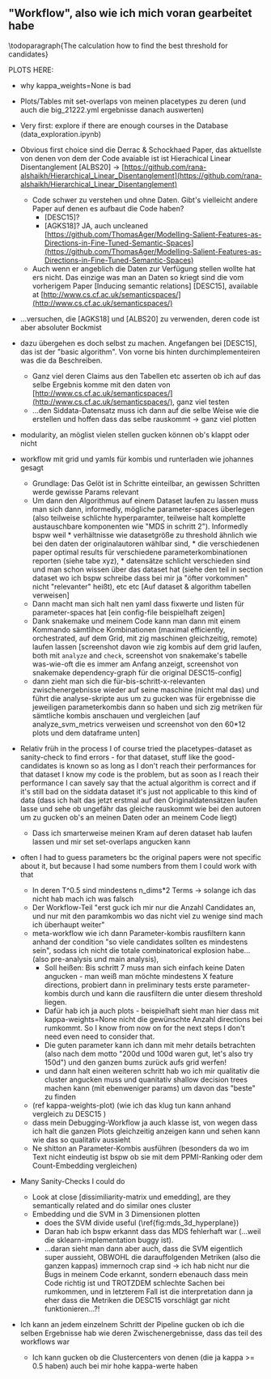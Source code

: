 ## "Workflow", also wie ich mich voran gearbeitet habe

\todoparagraph{The calculation how to find the best threshold for candidates}

PLOTS HERE:
* why kappa_weights=None is bad 
* Plots/Tables mit set-overlaps von meinen placetypes zu deren (und auch die big_21222.yml ergebnisse danach auswerten)

* Very first: explore if there are enough courses in the Database (data_exploration.ipynb)
* Obvious first choice sind die Derrac & Schockhaed Paper, das aktuellste von denen von dem der Code avaiable ist ist Hierachical Linear Disentanglement [ALBS20] -> [https://github.com/rana-alshaikh/Hierarchical_Linear_Disentanglement](https://github.com/rana-alshaikh/Hierarchical_Linear_Disentanglement)
    * Code schwer zu verstehen und ohne Daten. Gibt's vielleicht andere Paper auf denen es aufbaut die Code haben?
        * [DESC15]?
        * [AGKS18]? JA, auch uncleaned [https://github.com/ThomasAger/Modelling-Salient-Features-as-Directions-in-Fine-Tuned-Semantic-Spaces](https://github.com/ThomasAger/Modelling-Salient-Features-as-Directions-in-Fine-Tuned-Semantic-Spaces)
    - Auch wenn er angeblich die Daten zur Verfügung stellen wollte hat ers nicht. Das einzige was man an Daten so kriegt sind die vom vorherigem Paper [Inducing semantic relations] [DESC15], available at [http://www.cs.cf.ac.uk/semanticspaces/](http://www.cs.cf.ac.uk/semanticspaces/)
* ...versuchen, die [AGKS18] und [ALBS20] zu verwenden, deren code ist aber absoluter Bockmist
* dazu übergehen es doch selbst zu machen. Angefangen bei [DESC15], das ist der "basic algorithm". Von vorne bis hinten durchimplementeiren was die da Beschreiben.
    * Ganz viel deren Claims aus den Tabellen etc asserten ob ich auf das selbe Ergebnis komme mit den daten von [http://www.cs.cf.ac.uk/semanticspaces/](http://www.cs.cf.ac.uk/semanticspaces/), ganz viel testen
    * ...den Siddata-Datensatz muss ich dann auf die selbe Weise wie die erstellen und hoffen dass das selbe rauskommt → ganz viel plotten

* modularity, an möglist vielen stellen gucken können ob's klappt oder nicht
* workflow mit grid und yamls für kombis und runterladen wie johannes gesagt 
	* Grundlage: Das Gelöt ist in Schritte einteilbar, an gewissen Schritten werde gewisse Params relevant
	* Um dann den Algorithmus auf einem Dataset laufen zu lassen muss man sich dann, informedly, mögliche parameter-spaces überlegen (also teilweise schlichte hyperparamter, teilweise halt komplette austauschbare komponenten wie "MDS in schritt 2"). Informedly bspw weil * verhältnisse wie datasetgröße zu threshold ähnlich wie bei den daten der originalautoren wählbar sind, * die verschiedenen paper optimal results für verschiedene parameterkombinationen reporten (siehe tabe xyz), * datensätze schlicht verschieden sind und man schon wissen über das dataset hat (siehe den teil in section dataset wo ich bspw schreibe dass bei mir ja "öfter vorkommen" nicht "relevanter" heißt), etc etc  [Auf dataset & algorithm tabellen verweisen]
	* Dann macht man sich halt nen yaml dass fixwerte und listen für parameter-spaces hat [ein config-file beispielhaft zeigen]
	* Dank snakemake und meinem Code kann man dann mit einem Kommando sämtlihce Kombinationen (maximal efficiently, orchestrated, auf dem Grid, mit zig maschinen gleichzeitig, remote) laufen lassen  [screenshot davon wie zig kombis auf dem grid laufen, both mit `analyze` and `check`, screenshot von snakemake's tabelle was-wie-oft die es immer am Anfang anzeigt, screenshot von snakemake dependency-graph für die original DESC15-config]
	* dann zieht man sich die für-bis-schritt-x-relevanten zwischenergebnisse wieder auf seine maschine (nicht mal das) und führt die analyse-skripte aus um zu gucken was für ergebnisse die jeweiligen parameterkombis dann so haben und sich zig metriken für sämtliche kombis anschauen und vergleichen [auf analyze_svm_metrics verweisen und screenshot von den 60*12 plots und dem dataframe unten]


* Relativ früh  in the process I of course tried the placetypes-dataset as sanity-check to find errors - for that dataset, stuff like the good-candidates is known so as long as I don't reach their performances for that dataset I know my code is the problem, but as soon as I reach their performance I can savely say that the actual algorithm is correct and if it's still bad on the siddata dataset it's just not applicable to this kind of data (dass ich halt das jetzt erstmal auf den Originaldatensätzen laufen lasse und sehe ob ungefähr das gleiche rauskommt wie bei den autoren um zu gucken ob's an meinen Daten oder an meinem Code liegt)
	* Dass ich smarterweise meinen Kram auf deren dataset hab laufen lassen und mir set set-overlaps angucken kann
* often I had to guess parameters bc the original papers were not specific about it, but because I had some numbers from them I could work with that
	* In deren T^0.5 sind mindestens n_dims*2 Terms -> solange ich das nicht hab mach ich was falsch
	* Der Workflow-Teil "erst guck ich mir nur die Anzahl Candidates an, und nur mit den paramkombis wo das nicht viel zu wenige sind mach ich überhaupt weiter"
	* meta-workflow wie ich dann Parameter-kombis rausfiltern kann anhand der condition "so viele candidates sollten es mindestens sein", sodass ich nicht die totale combinatorical explosion habe... (also pre-analysis und main analysis),
		* Soll heißen: Bis schritt 7 muss man sich einfach keine Daten angucken - man weiß man möchte mindestens X feature directions, probiert dann in preliminary tests erste parameter-kombis durch und kann die rausfiltern die unter diesem threshold liegen. 
		* Dafür hab ich ja auch plots - beispielhaft sieht man hier dass mit kappa-weights=None nicht die gewünschte Anzahl directions bei rumkommt. So I know from now on for the next steps I don't need even need to consider that. 
		* Die guten parameter kann ich dann mit mehr details betrachten (also nach dem motto "200d und 100d waren gut, let's also try 150d") und den ganzen bums zurück aufs grid werfen! 
		* und dann halt einen weiteren schritt hab wo ich mir qualitativ die cluster angucken muss und quanitativ shallow decision trees machen kann (mit ebenweniger params) um davon das "beste" zu finden
	* (ref kappa-weights-plot) (wie ich das klug tun kann anhand vergleich zu DESC15 )
	* dass mein Debugging-Workflow ja auch klasse ist, von wegen dass ich halt die ganzen Plots gleichzeitig anzeigen kann und sehen kann wie das so qualitativ aussieht
	* Ne shitton an Parameter-Kombis ausführen (besonders da wo im Text nicht eindeutig ist bspw ob sie mit dem PPMI-Ranking oder dem Count-Embedding vergleichen)
* Many Sanity-Checks I could do
	* Look at close [dissimiliarity-matrix und emedding], are they semantically related and do similar ones cluster
	* Embedding und die SVM in 3 Dimensionen plotten
		* does the SVM divide useful (\ref{fig:mds_3d_hyperplane})
		* Daran hab ich bspw erkannt dass das MDS fehlerhaft war (...weil die sklearn-implementation buggy ist). 
		* ...daran sieht man dann aber auch, dass die SVM eigentlich super aussieht, OBWOHL die darauffolgenden Metriken (also die ganzen kappas) immernoch crap sind -> ich hab nicht nur die Bugs in meinem Code erkannt, sondern ebenauch dass mein Code richtig ist und TROTZDEM schlechte Sachen bei rumkommen, und in letzterem Fall ist die interpretation dann ja eher dass die Metriken die DESC15 vorschlägt gar nicht funktionieren...?!

* Ich kann an jedem einzelnem Schritt der Pipeline gucken ob ich die selben Ergebnisse hab wie deren Zwischenergebnisse, dass das teil des workflows war 
	* Ich kann gucken ob die Clustercenters von denen (die ja kappa >= 0.5 haben) auch bei mir hohe kappa-werte haben 